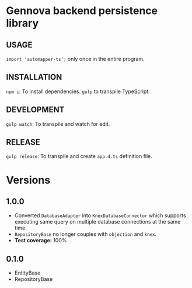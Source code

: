 # Gennova backend persistence library

## USAGE

`import 'automapper-ts';` only once in the entire program.

## INSTALLATION

`npm i`: To install dependencies.
`gulp` to transpile TypeScript.

## DEVELOPMENT

`gulp watch`: To transpile and watch for edit.

## RELEASE

`gulp release`: To transpile and create `app.d.ts` definition file.

# Versions
## 1.0.0
- Converted `DatabaseAdapter` into `KnexDatabaseConnector` which supports executing same query on multiple database connections at the same time.
- `RepositoryBase` no longer couples with `objection` and `knex`.
- **Test coverage:** 100%

## 0.1.0
- EntityBase
- RepositoryBase